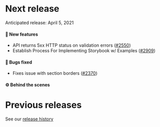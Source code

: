 # Next release

Anticipated release: April 5, 2021

#### 🚀 New features

- API returns 5xx HTTP status on validation errors ([#2550])
- Establish Process For Implementing Storybook w/ Examples ([#2909])

#### 🐛 Bugs fixed

- Fixes issue with section borders ([#2370])

#### ⚙️ Behind the scenes

# Previous releases

See our [release history](https://github.com/CMSgov/eAPD/releases)

[#2550]: https://github.com/CMSgov/eAPD/issues/2550
[#2370]: https://github.com/CMSgov/eAPD/issues/2370
[#2909]: https://github.com/CMSgov/eAPD/issues/2909
